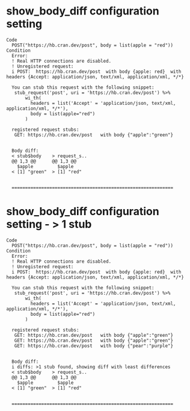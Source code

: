 # show_body_diff configuration setting

    Code
      POST("https://hb.cran.dev/post", body = list(apple = "red"))
    Condition
      Error:
      ! Real HTTP connections are disabled.
      ! Unregistered request:
      i POST:  https://hb.cran.dev/post  with body {apple: red}  with headers {Accept: application/json, text/xml, application/xml, */*}
      
      You can stub this request with the following snippet:
       stub_request('post', uri = 'https://hb.cran.dev/post') %>%
           wi_th(
             headers = list('Accept' = 'application/json, text/xml, application/xml, */*'),
             body = list(apple="red")
           )
      
      registered request stubs:
       GET: https://hb.cran.dev/post   with body {"apple":"green"}
      
      
      Body diff:
      < stub$body    > request_s..
      @@ 1,3 @@      @@ 1,3 @@    
        $apple         $apple     
      < [1] "green"  > [1] "red"  
                                  
      
      ============================================================

# show_body_diff configuration setting - > 1 stub

    Code
      POST("https://hb.cran.dev/post", body = list(apple = "red"))
    Condition
      Error:
      ! Real HTTP connections are disabled.
      ! Unregistered request:
      i POST:  https://hb.cran.dev/post  with body {apple: red}  with headers {Accept: application/json, text/xml, application/xml, */*}
      
      You can stub this request with the following snippet:
       stub_request('post', uri = 'https://hb.cran.dev/post') %>%
           wi_th(
             headers = list('Accept' = 'application/json, text/xml, application/xml, */*'),
             body = list(apple="red")
           )
      
      registered request stubs:
       GET: https://hb.cran.dev/post   with body {"apple":"green"}
       GET: https://hb.cran.dev/post   with body {"apple":"green"}
       GET: https://hb.cran.dev/post   with body {"pear":"purple"}
      
      
      Body diff:
      i diffs: >1 stub found, showing diff with least differences
      < stub$body    > request_s..
      @@ 1,3 @@      @@ 1,3 @@    
        $apple         $apple     
      < [1] "green"  > [1] "red"  
                                  
      
      ============================================================

